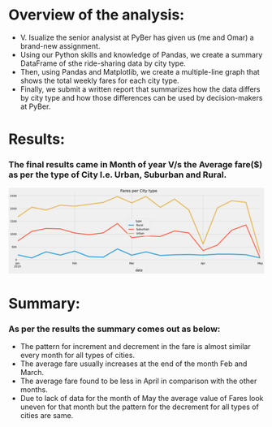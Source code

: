 # Overview of the analysis:

* V. Isualize the senior analysist at PyBer has given us (me and Omar) a brand-new assignment.  
* Using our Python skills and knowledge of Pandas, we create a summary DataFrame of sthe ride-sharing data by city type. 
* Then, using Pandas and Matplotlib, we create a multiple-line graph that shows the total weekly fares for each city type. 
* Finally, we submit a written report that summarizes how the data differs by city type and how those differences can be used by decision-makers at PyBer.

# Results:
  ### The final results came in Month of year V/s the Average fare($) as per the type of City I.e. Urban, Suburban and Rural. 


![](https://github.com/Spandanson/PyBer_Challange/blob/master/Analysis/PyBer_fare_summary.png.png)

# Summary:
### As per the results the summary comes out as below:
* The pattern for increment and decrement in the fare is almost similar every month for all types of cities.
* The average fare usually increases at the end of the month Feb and March.
* The average fare found to be less in April in comparison with the other months.
* Due to lack of data for the month of May the average value of Fares look uneven for that month but the pattern for the decrement for all types of cities are same.
